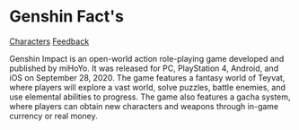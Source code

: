 # Genshin Fact's


[Characters](https://angela7201.github.io/Gonzoa.github.io/)     [Feedback](https://angela7201.github.io/-Gonzala3.github.io/)


Genshin Impact is an open-world action role-playing game developed and published by miHoYo. It was released for PC, PlayStation 4, Android, and iOS on September 28, 2020. The game features a fantasy world of Teyvat, where players will explore a vast world, solve puzzles, battle enemies, and use elemental abilities to progress. The game also features a gacha system, where players can obtain new characters and weapons through in-game currency or real money.

